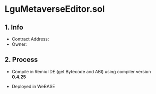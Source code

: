 # LguMetaverseEditor.sol

## 1. Info

* Contract Address: 
* Owner: 

## 2. Process

* Compile in Remix IDE (get Bytecode and ABI) using compiler version **0.4.25**

* Deployed in WeBASE

  

